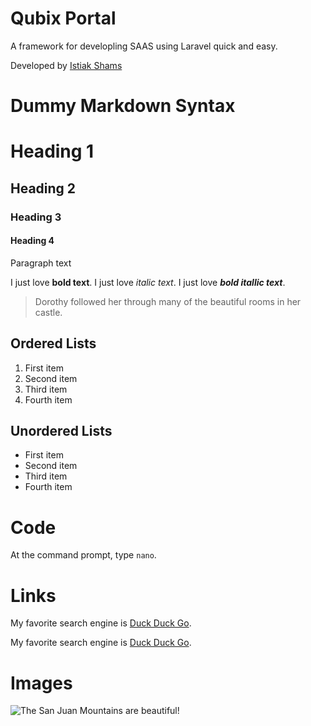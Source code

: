 # Qubix Portal

A framework for developling SAAS using Laravel quick and easy.

Developed by [Istiak Shams](https://istiakshams.com "Istiak Shams")

# Dummy Markdown Syntax

# Heading 1

## Heading 2

### Heading 3

#### Heading 4

Paragraph text

I just love **bold text**.
I just love _italic text_.
I just love **_bold itallic text_**.

> Dorothy followed her through many of the beautiful rooms in her castle.

## Ordered Lists

1. First item
2. Second item
3. Third item
4. Fourth item

## Unordered Lists

-   First item
-   Second item
-   Third item
-   Fourth item

# Code

At the command prompt, type `nano`.

# Links

My favorite search engine is [Duck Duck Go](https://duckduckgo.com).

My favorite search engine is [Duck Duck Go](https://duckduckgo.com "The best search engine for privacy").

# Images

![The San Juan Mountains are beautiful!](/assets/images/san-juan-mountains.jpg "San Juan Mountains")
